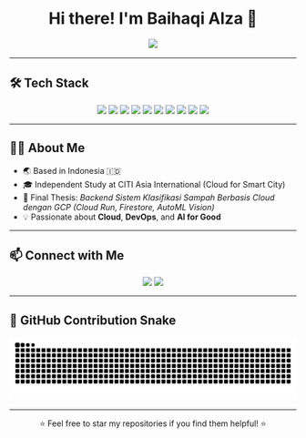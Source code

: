 <h1 align="center">Hi there! I'm Baihaqi Alza 👋</h1>

<p align="center">
  <img src="https://github-readme-stats.vercel.app/api?username=bhqialza&show_icons=true&theme=tokyonight" width="50%">
</p>

---

## 🛠️ Tech Stack

<p align="center">
  <img src="https://cdn.jsdelivr.net/gh/devicons/devicon/icons/python/python-original.svg" width="40px" />
  <img src="https://cdn.jsdelivr.net/gh/devicons/devicon/icons/docker/docker-original.svg" width="40px" />
  <img src="https://cdn.jsdelivr.net/gh/devicons/devicon/icons/googlecloud/googlecloud-original.svg" width="40px" />
  <img src="https://cdn.jsdelivr.net/gh/devicons/devicon/icons/amazonwebservices/amazonwebservices-original.svg" width="40px" />
  <img src="https://cdn.jsdelivr.net/gh/devicons/devicon/icons/jenkins/jenkins-original.svg" width="40px" />
  <img src="https://cdn.jsdelivr.net/gh/devicons/devicon/icons/kubernetes/kubernetes-plain.svg" width="40px" />
  <img src="https://cdn.jsdelivr.net/gh/devicons/devicon/icons/mysql/mysql-original.svg" width="40px" />
  <img src="https://cdn.jsdelivr.net/gh/devicons/devicon/icons/mongodb/mongodb-original.svg" width="40px" />
  <img src="https://cdn.jsdelivr.net/gh/devicons/devicon/icons/laravel/laravel-plain.svg" width="40px" />
  <img src="https://cdn.jsdelivr.net/gh/devicons/devicon/icons/bash/bash-original.svg" width="40px" />
</p>

---

## 👨‍💻 About Me

- 🌏 Based in Indonesia 🇮🇩  
- 🎓 Independent Study at CITI Asia International (Cloud for Smart City)  
- 📄 Final Thesis: *Backend Sistem Klasifikasi Sampah Berbasis Cloud dengan GCP (Cloud Run, Firestore, AutoML Vision)*  
- 💡 Passionate about **Cloud**, **DevOps**, and **AI for Good**

---

## 📫 Connect with Me

<p align="center">
  <a href="https://linkedin.com/in/bhqialza"><img src="https://img.shields.io/badge/LinkedIn-0077B5?style=for-the-badge&logo=linkedin&logoColor=white" /></a>
  <a href="mailto:bhqialza@gmail.com"><img src="https://img.shields.io/badge/Gmail-D14836?style=for-the-badge&logo=gmail&logoColor=white" /></a>
</p>

---

## 🐍 GitHub Contribution Snake

<p align="center">
  <img src="https://github.com/bhqialza/bhqialza/raw/output/github-contribution-grid-snake.svg" />
</p>

---

<p align="center">⭐ Feel free to star my repositories if you find them helpful! ⭐</p>
